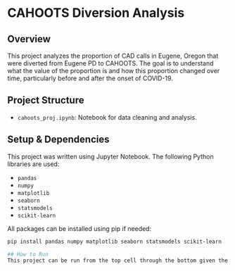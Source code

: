 # CAHOOTS Diversion Analysis

## Overview
This project analyzes the proportion of CAD calls in Eugene, Oregon that were diverted from Eugene PD to CAHOOTS. The goal is to understand what the value of the proportion is and how this proportion changed over time, particularly before and after the onset of COVID-19.

## Project Structure
- `cahoots_proj.ipynb`: Notebook for data cleaning and analysis.

## Setup & Dependencies
This project was written using Jupyter Notebook. The following Python libraries are used:

- `pandas`
- `numpy`
- `matplotlib`
- `seaborn`
- `statsmodels`
- `scikit-learn`

All packages can be installed using pip if needed:
```bash
pip install pandas numpy matplotlib seaborn statsmodels scikit-learn

## How to Run
This project can be run from the top cell through the bottom given the packages specified above are installed on the machine.
